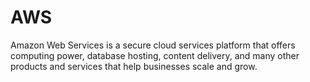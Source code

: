 # AWS

Amazon Web Services is a secure cloud services platform that offers computing power, database hosting, content delivery, and many other products and services that help businesses scale and grow.
